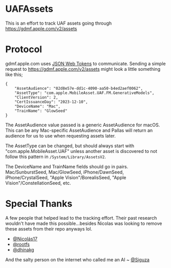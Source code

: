 
# UAFAssets
This is an effort to track UAF assets going through https://gdmf.apple.com/v2/assets

# Protocol
gdmf.apple.com uses [JSON Web Tokens](https://jwt.io) to communicate. Sending a simple request to https://gdmf.apple.com/v2/assets might look a little something like this;
```
{
    "AssetAudience": "02d8e57e-dd1c-4090-aa50-b4ed2aef0062",
    "AssetType": "com.apple.MobileAsset.UAF.FM.GenerativeModels",
    "ClientVersion": 2,
    "CertIssuanceDay": "2023-12-10",
    "DeviceName": "Mac",
    "TrainName": "GlowSeed"
}
```
The AssetAudience value passed is a generic AssetAudience for macOS. This can be any Mac-specific AssetAudience and Pallas will return an audience for us to use when requesting assets later.

The AssetType can be changed, but should always start with "com.apple.MobileAsset.UAF" unless another asset is discovered to not follow this pattern in `/System/Library/AssetsV2`.

The DeviceName and TrainName fields should go in pairs. Mac/SunburstSeed, Mac/GlowSeed, iPhone/DawnSeed, iPhone/CrystalSeed, "Apple Vision"/BorealisSeed, "Apple Vision"/ConstellationSeed, etc.


# Special Thanks
A few people that helped lead to the tracking effort. Their past research wouldn't have made this possible...besides Nicolas was looking to remove these assets from their repo anyways lol.
- [@Nicolás17](https://github.com/nicolas17)
- [@rootfs](https://github.com/R00tFS)
- [@dhinakg](https://github.com/dhinakg)

And the salty person on the internet who called me an AI ~ [@Siguza](https://github.com/Siguza)
